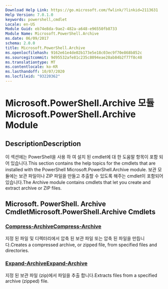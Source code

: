 ```yaml
---
Download Help Link: https://go.microsoft.com/fwlink/?linkid=2113631
Help Version: 7.0.1.0
keywords: powershell,cmdlet
Locale: en-US
Module Guid: eb74e8da-9ae2-482a-a648-e96550fb8733
Module Name: Microsoft.PowerShell.Archive
ms.date: 06/09/2017
schema: 2.0.0
title: Microsoft.PowerShell.Archive
ms.openlocfilehash: 9162e61e4de02b173e5e18c03ec9f70e868b852c
ms.sourcegitcommit: 9d95532afe81c235c8094eae28ab84b2f77f8c48
ms.translationtype: MT
ms.contentlocale: ko-KR
ms.lasthandoff: 10/07/2020
ms.locfileid: "93220362"
---
```

# <span data-ttu-id="4434e-103">Microsoft.PowerShell.Archive 모듈</span><span class="sxs-lookup"><span data-stu-id="4434e-103">Microsoft.PowerShell.Archive Module</span></span>

## <span data-ttu-id="4434e-104">Description</span><span class="sxs-lookup"><span data-stu-id="4434e-104">Description</span></span>

<span data-ttu-id="4434e-105">이 섹션에는 PowerShell을 사용 하 여 설치 된 cmdlet에 대 한 도움말 항목이 포함 되어 있습니다.</span><span class="sxs-lookup"><span data-stu-id="4434e-105">This section contains the help topics for the cmdlets that are installed with the PowerShell Microsoft.PowerShell.Archive module.</span></span> <span data-ttu-id="4434e-106">보관 모듈에는 보관 파일이나 ZIP 파일을 만들고 추출할 수 있도록 해주는 cmdlet이 포함되어 있습니다.</span><span class="sxs-lookup"><span data-stu-id="4434e-106">The Archive module contains cmdlets that let you create and extract archive or ZIP files.</span></span>

## <span data-ttu-id="4434e-107">Microsoft. PowerShell. Archive Cmdlet</span><span class="sxs-lookup"><span data-stu-id="4434e-107">Microsoft.PowerShell.Archive Cmdlets</span></span>

### [<span data-ttu-id="4434e-108">Compress-Archive</span><span class="sxs-lookup"><span data-stu-id="4434e-108">Compress-Archive</span></span>](Compress-Archive.md)
<span data-ttu-id="4434e-109">지정 된 파일 및 디렉터리에서 압축 된 보관 파일 또는 압축 된 파일을 만듭니다.</span><span class="sxs-lookup"><span data-stu-id="4434e-109">Creates a compressed archive, or zipped file, from specified files and directories.</span></span>

### [<span data-ttu-id="4434e-110">Expand-Archive</span><span class="sxs-lookup"><span data-stu-id="4434e-110">Expand-Archive</span></span>](Expand-Archive.md)
<span data-ttu-id="4434e-111">지정 된 보관 파일 (zip)에서 파일을 추출 합니다.</span><span class="sxs-lookup"><span data-stu-id="4434e-111">Extracts files from a specified archive (zipped) file.</span></span>
